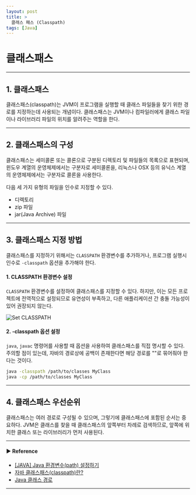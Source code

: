 ```yaml
---
layout: post
title: >
  클래스 패스 (Classpath)
tags: [Java]
---
```


# 클래스패스

---

## 1. 클래스패스
클래스패스(classpath)는 JVM이 프로그램을 실행할 때 클래스 파일들을 찾기 위한 경로를 지정하는데 사용되는 개념이다.
클래스패스는 JVM이나 컴파일러에게 클래스 파일이나 라이브러리 파일의 위치를 알려주는 역할을 한다.

---

## 2. 클래스패스의 구성
클래스패스는 세미콜론 또는 콜론으로 구분된 디렉토리 및 파일들의 목록으로 표현되며, 
윈도우 계열의 운영체제에서는 구분자로 세미콜론을, 리눅스나 OSX 등의 유닉스 계열의 운영체제에서는 구분자로 콜론을 사용한다.

다음 세 가지 유형의 파일을 인수로 지정할 수 있다.
- 디렉토리
- zip 파일
- jar(Java Archive) 파일

--- 

## 3. 클래스패스 지정 방법
클래스패스를 지정하기 위해서는 `CLASSPATH` 환경변수를 추가하거나, 프로그램 실행시 인수로 `-classpath` 옵션을 추가해야 한다.

#### 1. CLASSPATH 환경변수 설정
`CLASSPATH` 환경변수를 설정하여 클래스패스를 지정할 수 있다.
하지만, 이는 모든 프로젝트에 전역적으로 설정되므로 유연성이 부족하고, 다른 애플리케이션 간 충돌 가능성이 있어 권장되지 않는다.  

![Set CLASSPATH](https://drive.google.com/uc?export=view&id=18hrH8uO68EP76jkGxobyKgCZ8tTlSdxQ)

#### 2. -classpath 옵션 설정
`java`, `javac` 명령어를 사용할 때 옵션을 사용하여 클래스패스를 직접 명시할 수 있다.
주의할 점이 있는데, 자바의 경로상에 공백이 존재한다면 해당 경로를 ""로 묶어줘야 한다는 것이다.

```bash
java -classpath /path/to/classes MyClass
java -cp /path/to/classes MyClass
```

--- 

## 4. 클래스패스 우선순위
클래스패스는 여러 경로로 구성될 수 있으며, 그렇기에 클래스패스에 포함된 순서는 중요하다. 
JVM은 클래스를 찾을 때 클래스패스의 앞쪽부터 차례로 검색하므로, 앞쪽에 위치한 클래스 또는 라이브러리가 먼저 사용된다.

---
#### ▶ Reference

- [[JAVA] Java 환경변수(path) 설정하기](https://blog.opid.kr/62)
- [자바 클래스패스(classpath)란?](https://effectivesquid.tistory.com/entry/자바-클래스패스classpath란)
- [Java 클래스 경로](https://www.ibm.com/docs/ko/i/7.3?topic=usage-java-classpath)

---